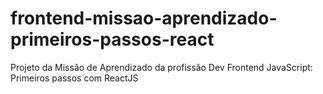 # frontend-missao-aprendizado-primeiros-passos-react
Projeto da Missão de Aprendizado da profissão Dev Frontend JavaScript: Primeiros passos com ReactJS
